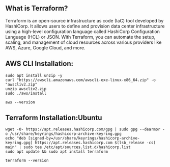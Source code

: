 ## What is Terraform?
Terraform is an open-source infrastructure as code (IaC) tool developed by HashiCorp. It allows users to define and provision data center infrastructure using a high-level configuration language called HashiCorp Configuration Language (HCL) or JSON. With Terraform, you can automate the setup, scaling, and management of cloud resources across various providers like AWS, Azure, Google Cloud, and more.
## AWS CLI Installation:
````
sudo apt install unzip -y
curl "https://awscli.amazonaws.com/awscli-exe-linux-x86_64.zip" -o "awscliv2.zip"
unzip awscliv2.zip
sudo ./aws/install
````
````
aws --version
````
## Terraform Installation:Ubuntu
````
wget -O- https://apt.releases.hashicorp.com/gpg | sudo gpg --dearmor -o /usr/share/keyrings/hashicorp-archive-keyring.gpg
echo "deb [signed-by=/usr/share/keyrings/hashicorp-archive-keyring.gpg] https://apt.releases.hashicorp.com $(lsb_release -cs) main" | sudo tee /etc/apt/sources.list.d/hashicorp.list
sudo apt update && sudo apt install terraform
````
````
terraform --version
````
